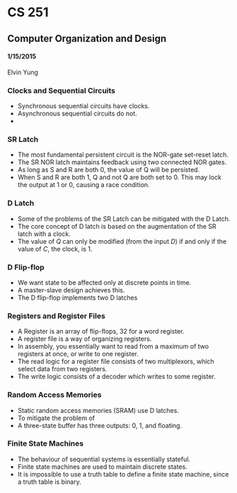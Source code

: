 # CS 251
## Computer Organization and Design
#### 1/15/2015
Elvin Yung

### Clocks and Sequential Circuits
* Synchronous sequential circuits have clocks.
* Asynchronous sequential circuits do not.
* 

### SR Latch
* The most fundamental persistent circuit is the NOR-gate set-reset latch.
* The SR NOR latch maintains feedback using two connected NOR gates.
* As long as S and R are both 0, the value of Q will be persisted.
* When S and R are both 1, Q and not Q are both set to 0. This may lock the output at 1 or 0, causing a race condition.

### D Latch
* Some of the problems of the SR Latch can be mitigated with the D Latch.
* The core concept of D latch is based on the augmentation of the SR latch with a clock. 
* The value of *Q* can only be modified (from the input *D*) if and only if the value of *C*, the clock, is 1.

### D Flip-flop
* We want state to be affected only at discrete points in time.
* A master-slave design achieves this.
* The D flip-flop implements two D latches 

### Registers and Register Files
* A Register is an array of flip-flops, 32 for a word register.
* A register file is a way of organizing registers.
* In assembly, you essentially want to read from a maximum of two registers at once, or write to one register.
* The read logic for a register file consists of two multiplexors, which select data from two registers.
* The write logic consists of a decoder which writes to some register.

### Random Access Memories
* Static random access memories (SRAM) use D latches. 
* To mitigate the problem of 
* A three-state buffer has three outputs: 0, 1, and floating.

### Finite State Machines
* The behaviour of sequential systems is essentially stateful.
* Finite state machines are used to maintain discrete states.
* It is impossible to use a truth table to define a finite state machine, since a truth table is binary.

###